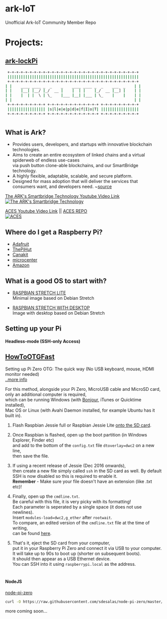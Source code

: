 # ark-IoT
Unofficial Ark-IoT Community Member Repo

# Projects:

## [ark-lockPi](https://github.com/sleepdefic1t/ark-IoT/tree/master/ark-lockPi)
```bash
 +-+-+-+-+-+-+-+-+-+-+-+-+-+-+-+-+-+-+-+-+-+-+-+-+-+-+-+-+-+
 |||||||||||||||||||||||||||||||||||||||||||||||||||||||||||
 +-+-+-+-+-+-+-+-+-+-+-+-+-+-+-+-+-+-+-+-+-+-+-+-+-+-+-+-+-+
| |    ____ ____ _  _    _    ____ ____ _  _    ___  _    | | 
| |    |__| |__/ |_/  __ |    |  | |    |_/  __ |__] |    | | 
| |    |  | |  \ | \_    |___ |__| |___ | \_    |    |    | | 
| |                                                       | | 
 +-+-+-+-+-+-+-+-+ +-+-+-+-+-+-+-+-+-+-+-+ +-+-+-+-+-+-+-+-+
 ||||||||||||||||| |s|l|e|e|p|d|e|f|I|o|T| |||||||||||||||||
 +-+-+-+-+-+-+-+-+ +-+-+-+-+-+-+-+-+-+-+-+ +-+-+-+-+-+-+-+-+
 ````

#  

## What is Ark?

 - Provides users, developers, and startups with innovative blockchain technologies.  
 - Aims to create an entire ecosystem of linked chains and a virtual spiderweb of endless use-cases  
    via push button clone-able blockchains, and our SmartBridge technology.
 - A highly flexible, adaptable, scalable, and secure platform.
  - Designed for mass adoption that will deliver the services that consumers want, and developers need. ~[source](https://ark.io/)  
 
 
[The ARK's Smartbridge Technology Youtube Video Link](http://www.youtube.com/watch?v=Fb985Ac_gSY "The ARK's Smartbridge Technology")  
[![The ARK's Smartbridge Technology](http://img.youtube.com/vi/Fb985Ac_gSY/0.jpg)](http://www.youtube.com/watch?v=Fb985Ac_gSY "The ARK's Smartbridge Technology")  


[ACES Youtube Video Link](http://www.youtube.com/watch?v=qugC8sQFR40 "ACES") || [ACES REPO](https://github.com/bradyo/aces-app)  
[![ACES](http://img.youtube.com/vi/qugC8sQFR40/0.jpg)](http://www.youtube.com/watch?v=qugC8sQFR40 "ACES")  

 

## Where do I get a Raspberry Pi?  
- [Adafruit](https://www.adafruit.com/raspberrypi)  
- [ThePiHut](https://thepihut.com/)  
- [Canakit](https://www.canakit.com/)  
- [microcenter](http://www.microcenter.com/brand/4294866729/raspberry-pi)  
- [Amazon](https://www.amazon.com/Raspberry-Pi/pages/5811495011)  




## What is a good OS to start with?

- [RASPBIAN STRETCH LITE](https://www.raspberrypi.org/downloads/raspbian/)  
   Minimal image based on Debian Stretch

- [RASPBIAN STRETCH WITH DESKTOP](https://www.raspberrypi.org/downloads/raspbian/)  
   Image with desktop based on Debian Stretch

 


## Setting up your Pi

#### Headless-mode (SSH-only Access)



## [HowToOTGFast](https://gist.github.com/gbaman/975e2db164b3ca2b51ae11e45e8fd40a)  
  Setting up Pi Zero OTG: The quick way (No USB keyboard, mouse, HDMI monitor needed)  
  [..more info](http://blog.gbaman.info/?p=791 "Raspberry Pi Zero – PROGRAMMING OVER USB! Blog Post")  
    
 For this method, alongside your Pi Zero, 
    MicroUSB cable and MicroSD card,  
    only an additional computer is required,  
    which can be running Windows (with [Bonjour](https://support.apple.com/kb/DL999), iTunes or Quicktime installed),  
    Mac OS or Linux (with Avahi Daemon installed, for example Ubuntu has it built in).    

 1. Flash Raspbian Jessie full or Raspbian Jessie Lite [onto the SD card](https://www.raspberrypi.org/documentation/installation/installing-images/README.md).    
   
2. Once Raspbian is flashed, open up the boot partition (in Windows Explorer, Finder etc)   
    and add to the bottom of the ```config.txt``` file ```dtoverlay=dwc2``` on a new line,  
    then save the file.    
   
3. If using a recent release of Jessie (Dec 2016 onwards),  
    then create a new file simply called ```ssh``` in the SD card as well. 
    By default SSH is now disabled so this is required to enable it.  
    **Remember** - Make sure your file doesn't have an extension (like .txt etc)!    
   
4. Finally, open up the ```cmdline.txt```.  
    Be careful with this file, it is very picky with its formatting!  
    Each parameter is seperated by a single space (it does not use newlines).  
    Insert ```modules-load=dwc2,g_ether``` after ```rootwait```.  
    To compare, an edited version of the ```cmdline.txt``` file at the time of writing,  
    can be found [here](http://pastebin.com/WygSaptQ).    
   
5. That's it, eject the SD card from your computer,  
   put it in your Raspberry Pi Zero and connect it via USB to your computer.  
   It will take up to 90s to boot up (shorter on subsequent boots).  
   It should then appear as a USB Ethernet device.  
   You can SSH into it using ```raspberrypi.local``` as the address. 
   

#
#### NodeJS

[node-pi-zero](https://github.com/sdesalas/node-pi-zero)
```bash
curl -O https://raw.githubusercontent.com/sdesalas/node-pi-zero/master/install-node-v.last.sh && sudo chmod +x install-node-v.last.sh && ./install-node-v.last.sh
```

more coming soon...
